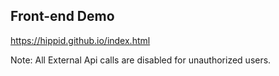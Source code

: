 ## Front-end Demo

https://hippid.github.io/index.html

Note: All External Api calls are disabled for unauthorized users.
